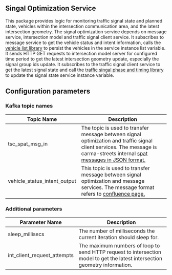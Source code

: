 ## Singal Optimization Service
This package provides logic for monitoring traffic signal state and planned state, vehicles within the intersection communication area, and the latest intersection geometry. The signal optimization service depends on message service, intersection model and traffic signal client service. It subscribes to message service to get the vehicle status and intent information, calls the [vehicle list library](https://github.com/usdot-fhwa-stol/carma-streets/tree/develop/streets_utils/streets_vehicle_list) to persist the vehicles in the service instance list variable. It sends HTTP GET requests to intersection model server for configured time period to get the latest intersection geometry update, especially the signal group ids update.  It subscribes to the traffic signal client service to get the latest signal state and call the [traffic singal phase and timing library](https://github.com/usdot-fhwa-stol/carma-streets/tree/develop/streets_utils/streets_signal_phase_and_timing) to update the signal state service instance variable. 

## Configuration parameters
### Kafka topic names
| Topic Name      | Description |
| ------------    | ----------- |
| tsc_spat_msg_in | The topic is used to transfer message between signal optimization and traffic signal client services. The message is carma-streets internal [spat messages in JSON format.](https://github.com/usdot-fhwa-stol/carma-streets/tree/develop/streets_utils/streets_signal_phase_and_timing) 
| vehicle_status_intent_output | This topic is used to transfer message between signal optimization and message services. The message format refers to [confluence page.](https://usdot-carma.atlassian.net/wiki/spaces/CRMTSMO/pages/2182873096/CARMA+Streets+Message+Data+Collection) 

### Additional parameters
| Parameter Name | Description |
| -------------- | ----------- |
| sleep_millisecs | The number of milliseconds the current iteration should sleep for.| 
| int_client_request_attempts | The maximum numbers of loop to send HTTP request to intersection model to get the latest intersection geometry information.|